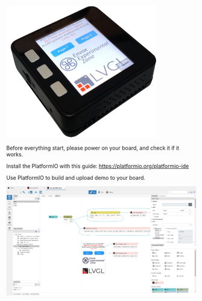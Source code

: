 <img src="./M5Stack-lvgl-eez.png" width="400" alt="M5Stack board running LVGL with EEZ-Framework demo" title="M5Stack board running LVGL with EEZ-Framework demo"/>

Before everything start, please power on your board, and check it if it works.

Install the PlatformIO with this guide: https://platformio.org/platformio-ide

Use PlatformIO to build and upload demo to your board.

<img src="./studio.png" width="800" alt="M5Stack DMA project opened inside the EEZ Studio" title="M5Stack DMA project opened inside EEZ Studio"/>
